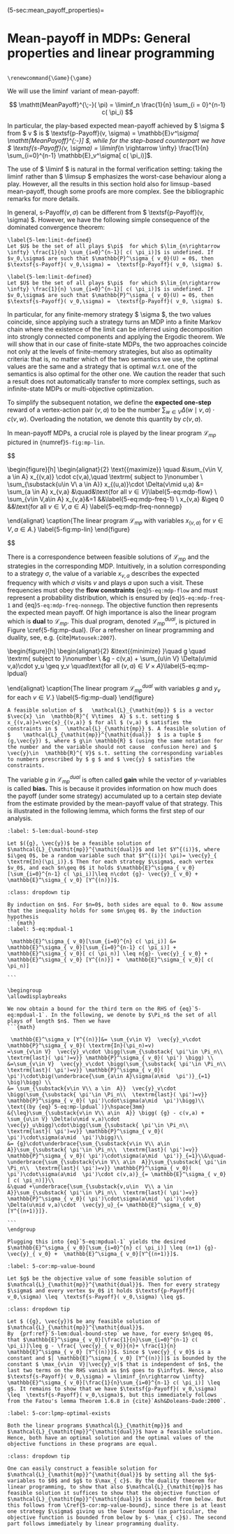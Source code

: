 (5-sec:mean_payoff_properties)=
# Mean-payoff in MDPs: General properties and linear programming

```{math}

\renewcommand{\Game}{\game}

```

We will use the $\liminf$ variant of mean-payoff:

$$
  \mathtt{MeanPayoff}^{\;-}( \pi) = \liminf_n \frac{1}{n} \sum_{i = 0}^{n-1} c( \pi_i)
$$

In particular, the play-based expected mean-payoff achieved by $ \sigma $ from $ v $ is $  \textsf{p-Payoff}(v, \sigma) =  \mathbb{E}_v^\sigma[  \mathtt{MeanPayoff}^{\;-}] $, while for the step-based counterpart we have $  \textsf{s-Payoff}(v, \sigma) = \liminf_{n \rightarrow \infty} \frac{1}{n} \sum_{i=0}^{n-1}  \mathbb{E}_v^\sigma[ c( \pi_i)]$.

The use of $ \liminf $ is natural in the formal verification setting: taking the $\liminf$ rather than $ \limsup $ emphasizes the worst-case behaviour along a play. However, all the results in this section hold also for $\limsup$-based mean-payoff, though some proofs are more complex. See the bibliographic remarks for more details.

In general, $\textsf{s-Payoff}(v,\sigma)$ can be different from $  \textsf{p-Payoff}(v, \sigma) $. However, we have the following simple consequence of the dominated convergence theorem:

````{prf:lemma} NEEDS TITLE AND LABEL 
\label{5-lem:limit-defined}
Let $U$ be the set of all plays $\pi$  for which $\lim_{n\rightarrow \infty} \frac{1}{n} \sum_{i=0}^{n-1}[ c( \pi_i)]$ is undefined. If $v_0,\sigma$ are such that $\mathbb{P}^\sigma_{ v_0}(U) = 0$, then $\textsf{s-Payoff}( v_0,\sigma) =  \textsf{p-Payoff}( v_0, \sigma) $.

\label{5-lem:limit-defined}
Let $U$ be the set of all plays $\pi$  for which $\lim_{n\rightarrow \infty} \frac{1}{n} \sum_{i=0}^{n-1}[ c( \pi_i)]$ is undefined. If $v_0,\sigma$ are such that $\mathbb{P}^\sigma_{ v_0}(U) = 0$, then $\textsf{s-Payoff}( v_0,\sigma) =  \textsf{p-Payoff}( v_0, \sigma) $.

````

In particular, for any finite-memory strategy $ \sigma $, the two values coincide, since applying such a strategy turns an MDP into a finite Markov chain where the existence of the limit can be inferred using decomposition into strongly connected components and applying the Ergodic theorem.
We will show that in our case of finite-state MDPs, the two approaches coincide not only at the levels of finite-memory strategies, but also as optimality criteria: that is, no matter which of the two semantics we use, the optimal values are the same and a strategy that is optimal w.r.t. one of the semantics is also optimal for the other one. We caution the reader that such a result does not automatically transfer to more complex settings, such as infinite-state MDPs or multi-objective optimization.

To simplify the subsequent notation, we define the **expected one-step** reward of a vertex-action pair $(v,a)$ to be the number $\sum_{w\in  V}  \Delta(w\mid v,a)\cdot  c(v,w)$. Overloading the notation, we denote this quantity by $c(v,a)$.

In mean-payoff  MDPs, a crucial role is played by the linear program $\mathcal{L}_{\mathit{mp}}$ pictured in {numref}`5-fig:mp-lin`.

$$

\begin{figure}[h]
\begin{alignat}{2}
\text{{maximize}} \quad &\sum_{v\in  V, a \in  A} x_{(v,a)} \cdot  c(v,a),\quad \textrm{ 
subject to }\nonumber \\
  \sum_{\substack{u\in V\\ a \in  A}} x_{(u,a)}\cdot  \Delta(v\mid u,a) &= \sum_{a \in  A} x_{v,a}
&\quad&\text{for all $v\in  V$}\label{5-eq:mdp-flow} \\
 \sum_{v\in V,a\in  A} x_{v,a}&=1 &&\label{5-eq:mdp-freq-1} \\
 x_{v,a} &\geq 0  &&\text{for all $v\in  V,a\in  A$} \label{5-eq:mdp-freq-nonnegp}

\end{alignat}
\caption{The linear program $\mathcal{L}_{\mathit{mp}}$ with variables $x_{(v,a)}$ for  $v\in  V,a\in  A$.}
\label{5-fig:mp-lin}
\end{figure}

$$

There is a correspondence between feasible solutions of $\mathcal{L}_{\mathit{mp}}$ and the strategies in the corresponding MDP. Intuitively, in a solution corresponding to a strategy $\sigma$, the value of a variable $x_{v,a}$ describes the expected frequency with which $\sigma$ visits $v$ and plays $a$ upon such a visit. These frequencies must obey the **flow constraints** {eq}`5-eq:mdp-flow` and must represent a probability distribution, which is ensured by {eq}`5-eq:mdp-freq-1` and {eq}`5-eq:mdp-freq-nonnegp`. The objective function then represents the expected mean payoff. Of high importance is also the linear program which is **dual** to $\mathcal{L}_{\mathit{mp}}$. This dual program, denoted $\mathcal{L}_{\mathit{mp}}^{\mathit{dual}}$, is pictured in Figure \cref\{5-fig:mp-dual}. (For a refresher on linear programming and duality, see, e.g. {cite}`Matousek:2007`).

\begin{figure}[h]
\begin{alignat}{2}
&\text{{minimize} }\quad g \quad \textrm{ 
subject to }\nonumber \\
&g - c(v,a) + \sum_{u\in V} \Delta(u\mid v,a)\cdot y_u \geq y_v 
\quad\text{for all $(v,a)\in  V\times  A$}\label{5-eq:mp-lpdual}

\end{alignat}
\caption{The linear program $\mathcal{L}_{\mathit{mp}}^{\mathit{dual}}$ with variables $g$ and $y_v$ for each  $v\in  V$.}
\label{5-fig:mp-dual}
\end{figure}

````{admonition} Remark [Nomenclature]
A feasible solution of $   \mathcal{L}_{\mathit{mp}} $ is a vector $\vec{x} \in  \mathbb{R}^{ V\times  A} $ s.t. setting $ x_{(v,a)}=\vec{x}_{(v,a)} $ for all $ (v,a) $ satisfies the constraints in $   \mathcal{L}_{\mathit{mp}} $. A feasible solution of $    \mathcal{L}_{\mathit{mp}}^{\mathit{dual}}  $ is a tuple $ (g,\vec{y}) $, where $ g\in \mathbb{R} $ (using the same notation for the number and the variable should not cause  confusion here) and $ \vec{y}\in  \mathbb{R}^{ V}$ s.t. setting the corresponding variables to numbers prescribed by $ g $ and $ \vec{y} $ satisfies the constraints.

````

The variable $g$ in $\mathcal{L}_{\mathit{mp}}^{\mathit{dual}}$ is often called **gain** while the vector of $y$-variables is called **bias.** This is because it provides information on how much does the payoff (under some strategy) accumulated up to a certain step deviate from the estimate provided by the mean-payoff value of that strategy. This is illustrated in the following lemma, which forms the first step of our analysis.

````{prf:lemma} NEEDS TITLE 5-lem:dual-bound-step
:label: 5-lem:dual-bound-step

Let $({g}, \vec{y})$ be a feasible solution of $\mathcal{L}_{\mathit{mp}}^{\mathit{dual}}$ and let $Y^{(i)}$, where $i\geq 0$, be a random variable such that $Y^{(i)}( \pi)= \vec{y}_{ \textrm{In}(\pi_i)}.$ Then for each strategy $\sigma$, each vertex $v_0$, and each $n\geq 0$ it holds $\mathbb{E}^\sigma_{ v_0}[\sum_{i=0}^{n-1} c( \pi_i)]\leq n\cdot {g}- \vec{y}_{ v_0} + \mathbb{E}^\sigma_{ v_0} [Y^{(n)}]$.

````

````{admonition} Proof
:class: dropdown tip

By induction on $n$. For $n=0$, both sides are equal to 0. Now assume that the inequality holds for some $n\geq 0$. By the induction hypothesis
```{math}
:label: 5-eq:mpdual-1

 \mathbb{E}^\sigma_{ v_0}[\sum_{i=0}^{n} c( \pi_i)] &=  \mathbb{E}^\sigma_{ v_0}[\sum_{i=0}^{n-1} c( \pi_i)] +  \mathbb{E}^\sigma_{ v_0}[ c( \pi_n)] \leq n{g}- \vec{y}_{ v_0} + \mathbb{E}^\sigma_{ v_0} [Y^{(n)}] +  \mathbb{E}^\sigma_{ v_0}[ c( \pi_n)] 

```

\begingroup
\allowdisplaybreaks

We now obtain a bound for the third term on the RHS of {eq}`5-eq:mpdual-1`. In the following, we denote by $\Pi_n$ the set of all plays of length $n$. Then we have
```{math}

 \mathbb{E}^\sigma_v [Y^{(n)}]&= \sum_{v\in V}  \vec{y}_v\cdot \mathbb{P}^\sigma_{ v_0}( \textrm{In}(\pi_n)=v)
=\sum_{v\in V}  \vec{y}_v\cdot \bigg(\sum_{\substack{ \pi'\in \Pi_n\\  \textrm{last}( \pi')=v}} \mathbb{P}^\sigma_{ v_0}( \pi') \bigg) \\
&=\sum_{v\in V}  \vec{y}_v\cdot \bigg(\sum_{\substack{ \pi'\in \Pi_n\\  \textrm{last}( \pi')=v}} \mathbb{P}^\sigma_{ v_0}( \pi')\cdot\big(\underbrace{\sum_{a\in A}\sigma(a\mid  \pi')}_{=1} \big)\bigg) \\
&= \sum_{\substack{v\in V\\ a \in  A}}  \vec{y}_v\cdot \bigg(\sum_{\substack{ \pi'\in \Pi_n\\  \textrm{last}( \pi')=v}} \mathbb{P}^\sigma_{ v_0}( \pi')\cdot\sigma(a\mid  \pi')\bigg)\\
\text{(by {eq}`5-eq:mp-lpdual`)}\hspace{3mm}
&{\leq}\sum_{\substack{v\in V\\ a\in  A}} \bigg( {g} - c(v,a) + \sum_{u\in V} \Delta(u\mid v,a)\cdot  \vec{y}_u\bigg)\cdot\bigg(\sum_{\substack{ \pi'\in \Pi_n\\  \textrm{last}( \pi')=v}} \mathbb{P}^\sigma_{ v_0}( \pi')\cdot\sigma(a\mid  \pi')\bigg)\\
&= {g}\cdot\underbrace{\sum_{\substack{v\in V\\ a\in  A}}\sum_{\substack{ \pi'\in \Pi_n\\  \textrm{last}( \pi')=v}} \mathbb{P}^\sigma_{ v_0}( \pi')\cdot\sigma(a\mid  \pi')}_{=1}\\&\quad-\underbrace{\sum_{\substack{v\in V\\ a\in  A}}\sum_{\substack{ \pi'\in \Pi_n\\  \textrm{last}( \pi')=v}} \mathbb{P}^\sigma_{ v_0}( \pi')\cdot\sigma(a\mid  \pi')\cdot c(v,a)}_{= \mathbb{E}^\sigma_{ v_0}[ c( \pi_n)]}\\
&\quad +\underbrace{\sum_{\substack{v,u\in  V\\ a \in  A}}\sum_{\substack{ \pi'\in \Pi_n\\  \textrm{last}( \pi')=v}}  \mathbb{P}^\sigma_{ v_0}( \pi')\cdot\sigma(a\mid  \pi')\cdot  \Delta(u\mid v,a)\cdot  \vec{y}_u}_{= \mathbb{E}^\sigma_{ v_0}[Y^{(n+1)}]}.

```
\endgroup

Plugging this into {eq}`5-eq:mpdual-1` yields the desired $\mathbb{E}^\sigma_{ v_0}[\sum_{i=0}^{n} c( \pi_i)] \leq (n+1) {g}- \vec{y}_{ v_0} +  \mathbb{E}^\sigma_{ v_0}[Y^{(n+1)}]$.

````

````{prf:corollary} NEEDS TITLE 5-cor:mp-value-bound
:label: 5-cor:mp-value-bound

Let $g$ be the objective value of some feasible solution of $\mathcal{L}_{\mathit{mp}}^{\mathit{dual}}$. Then for every strategy $\sigma$ and every vertex $v_0$ it holds $\textsf{p-Payoff}( v_0,\sigma) \leq  \textsf{s-Payoff}( v_0,\sigma) \leq g$.

````

````{admonition} Proof
:class: dropdown tip

Let $ ({g}, \vec{y})$ be any feasible solution of $\mathcal{L}_{\mathit{mp}}^{\mathit{dual}}$.
By  {prf:ref}`5-lem:dual-bound-step` we have, for every $n\geq 0$, that $\mathbb{E}^\sigma_{ v_0}[\frac{1}{n}\sum_{i=0}^{n-1} c( \pi_i)]\leq g - \frac{ \vec{y}_{ v_0}}{n}+ \frac{1}{n} \mathbb{E}^\sigma_{ v_0} [Y^{(n)}]$. Since $ \vec{y}_{ v_0}$ is a constant and $| \mathbb{E}^\sigma_{ v_0} [Y^{(n)}]|$ is bounded by the constant $ \max_{v\in  V}|\vec{y}_v|$ that is independent of $n$, the last two terms on the RHS vanish as $n$ goes to $\infty$. Hence, also $\textsf{s-Payoff}( v_0,\sigma) = \liminf_{n\rightarrow \infty}  \mathbb{E}^\sigma_{ v_0}[\frac{1}{n}\sum_{i=0}^{n-1} c( \pi_i)] \leq g$. It remains to show that we have $\textsf{p-Payoff}( v_0,\sigma) \leq  \textsf{s-Payoff}( v_0,\sigma)$, but this immediately follows from the Fatou's lemma Theorem 1.6.8 in {cite}`Ash&Doleans-Dade:2000`.

````

````{prf:corollary} NEEDS TITLE 5-cor:lpmp-optimal-exists
:label: 5-cor:lpmp-optimal-exists

Both the linear programs $\mathcal{L}_{\mathit{mp}}$ and $\mathcal{L}_{\mathit{mp}}^{\mathit{dual}}$ have a feasible solution. Hence, both have an optimal solution and the optimal values of the objective functions in these programs are equal.

````

````{admonition} Proof
:class: dropdown tip

One can easily construct a feasible solution for $\mathcal{L}_{\mathit{mp}}^{\mathit{dual}}$ by setting all the $y$-variables to $0$ and $g$ to $\max_{ c}$. By the duality theorem for linear programming, to show that also $\mathcal{L}_{\mathit{mp}}$ has feasible solution it suffices to show that the objective function of $\mathcal{L}_{\mathit{mp}}^{\mathit{dual}}$ is bounded from below. But this follows from \Cref{5-cor:mp-value-bound}, since there is at least one strategy $\sigma$ giving us the lower bound (in particular, the objective function is bounded from below by $- \max_{ c}$). The second part follows immediately by linear programming duality.

````

